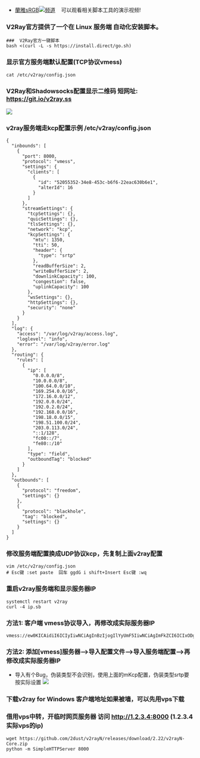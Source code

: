 - [蘭雅sRGB![](https://raw.githubusercontent.com/hongwenjun/vps_setup/master/img/youtube.png)频道](https://www.youtube.com/channel/UCupRwki_4n87nrwP0GIBUXA/videos) &nbsp;&nbsp;&nbsp;可以观看相关脚本工具的演示视频!

### V2Ray官方提供了一个在 Linux 服务端 自动化安装脚本。
```
###  V2Ray官方一键脚本
bash <(curl -L -s https://install.direct/go.sh)
```

### 显示官方服务端默认配置(TCP协议vmess)
```
cat /etc/v2ray/config.json
```

### V2Ray和Shadowsocks配置显示二维码  短网址: https://git.io/v2ray.ss
![](https://raw.githubusercontent.com/hongwenjun/vps_setup/master/v2ray/v2ray.ss.png)

### v2ray服务端走kcp配置示例 /etc/v2ray/config.json
```
{
  "inbounds": [
    {
      "port": 8000,
      "protocol": "vmess",
      "settings": {
        "clients": [
          {
            "id": "52055352-34e8-453c-b6f6-22eac630b6e1",
            "alterId": 16
          }
        ]
      },
      "streamSettings": {
        "tcpSettings": {},
        "quicSettings": {},
        "tlsSettings": {},
        "network": "kcp",
        "kcpSettings": {
          "mtu": 1350,
          "tti": 50,
          "header": {
            "type": "srtp"
          },
          "readBufferSize": 2,
          "writeBufferSize": 2,
          "downlinkCapacity": 100,
          "congestion": false,
          "uplinkCapacity": 100
        },
        "wsSettings": {},
        "httpSettings": {},
        "security": "none"
      }
    }
  ],
  "log": {
    "access": "/var/log/v2ray/access.log",
    "loglevel": "info",
    "error": "/var/log/v2ray/error.log"
  },
  "routing": {
    "rules": [
      {
        "ip": [
          "0.0.0.0/8",
          "10.0.0.0/8",
          "100.64.0.0/10",
          "169.254.0.0/16",
          "172.16.0.0/12",
          "192.0.0.0/24",
          "192.0.2.0/24",
          "192.168.0.0/16",
          "198.18.0.0/15",
          "198.51.100.0/24",
          "203.0.113.0/24",
          "::1/128",
          "fc00::/7",
          "fe80::/10"
        ],
        "type": "field",
        "outboundTag": "blocked"
      }
    ]
  },
  "outbounds": [
    {
      "protocol": "freedom",
      "settings": {}
    },
    {
      "protocol": "blackhole",
      "tag": "blocked",
      "settings": {}
    }
  ]
}

```
### 修改服务端配置换成UDP协议kcp，先复制上面v2ray配置

```
vim /etc/v2ray/config.json
# Esc键 :set paste  回车 ggdG i shift+Insert Esc键 :wq
```

### 重启v2ray服务端和显示服务器IP
```
systemctl restart v2ray
curl -4 ip.sb
```

### 方法1: 客户端 vmess协议导入，再修改成实际服务器IP
```
vmess://ew0KICAidiI6ICIyIiwNCiAgInBzIjogIlYyUmF5IiwNCiAgImFkZCI6ICIxODguMTg4LjE4OC4xODgiLA0KICAicG9ydCI6ICI4MDAwIiwNCiAgImlkIjogIjUyMDU1MzUyLTM0ZTgtNDUzYy1iNmY2LTIyZWFjNjMwYjZlMSIsDQogICJhaWQiOiAiMTYiLA0KICAibmV0IjogImtjcCIsDQogICJ0eXBlIjogInNydHAiLA0KICAiaG9zdCI6ICIiLA0KICAicGF0aCI6ICIiLA0KICAidGxzIjogIiINCn0=
```
### 方法2: 添加[vmess]服务器-->导入配置文件-->导入服务端配置-->再修改成实际服务器IP
- 导入有个Bug，伪装类型不会识别，使用上面的mKcp配置，伪装类型srtp要按实际设置
![](https://raw.githubusercontent.com/hongwenjun/vps_setup/master/v2ray/v2ray_set.gif)

### 下载v2ray for Windows 客户端地址如果被墙，可以先用vps下载
### 借用vps中转，开临时网页服务器 访问 http://1.2.3.4:8000  (1.2.3.4实际vps的ip)
```
wget https://github.com/2dust/v2rayN/releases/download/2.22/v2rayN-Core.zip
python -m SimpleHTTPServer 8000
```
